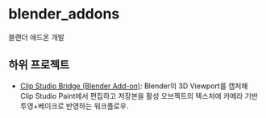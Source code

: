# blender_addons
블랜더 애드온 개발

## 하위 프로젝트
- [Clip Studio Bridge (Blender Add-on)](clipstudio/README.md): Blender의 3D Viewport를 캡처해 Clip Studio Paint에서 편집하고 저장본을 활성 오브젝트의 텍스처에 카메라 기반 투영+베이크로 반영하는 워크플로우.
